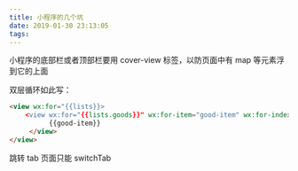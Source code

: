 ```yaml
---
title: 小程序的几个坑
date: 2019-01-30 23:13:05
tags:
---
```


小程序的底部栏或者顶部栏要用 cover-view 标签，以防页面中有 map 等元素浮到它的上面

双层循环如此写：
```html
<view wx:for="{{lists}}>
    <view wx:for="{{lists.goods}}" wx:for-item="good-item" wx:for-index="good-index">
          {{good-item}}
     </view>
</view>
```

跳转 tab 页面只能 switchTab